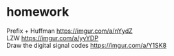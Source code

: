 # homework
Prefix + Huffman https://imgur.com/a/nYydZ<br>
LZW https://imgur.com/a/yyYDP<br>
Draw the digital signal codes https://imgur.com/a/Y1SK8<br>
